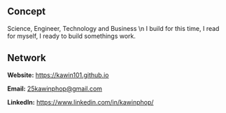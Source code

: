 ## Concept
Science, Engineer, Technology and Business
\n I build for this time, I read for myself, I ready to build somethings work.
## Network

**Website:** https://kawin101.github.io

**Email:** 25kawinphop@gmail.com

**LinkedIn:** https://www.linkedin.com/in/kawinphop/
